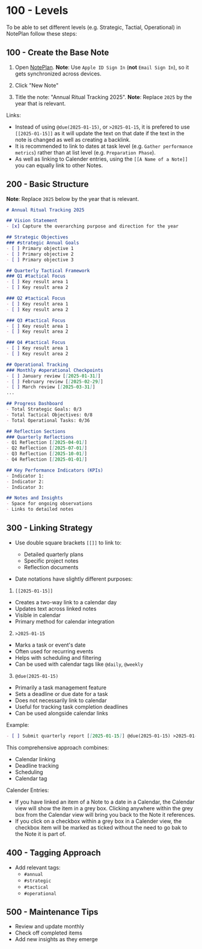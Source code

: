 # 100 - Levels

To be able to set different levels (e.g. Strategic, Tactial, Operational) in NotePlan follow these steps:

## 100 - Create the Base Note

1. Open [NotePlan](https://app.noteplan.co/). **Note**: Use ```Apple ID Sign In``` (**not** ```Email Sign In```), so it gets synchronized across devices.

2. Click "New Note"

3. Title the note: "Annual Ritual Tracking 2025". **Note**: Replace ```2025``` by the year that is relevant.

Links:
- Instead of using `@due(2025-01-15)`, or `>2025-01-15`, it is prefered to use `[[2025-01-15]]` as it will update the text on that date if the text in the note is changed as well as creating a backlink.
- It is recommended to link to dates at task level (e.g. ```Gather performance metrics```) rather than at list level (e.g. ```Preparation Phase```).
- As well as linking to Calender entries, using the `[[A Name of a Note]]` you can equally link to other Notes.

## 200 - Basic Structure

**Note**: Replace ```2025``` below by the year that is relevant.

```markdown
# Annual Ritual Tracking 2025

## Vision Statement
- [x] Capture the overarching purpose and direction for the year

## Strategic Objectives
### #strategic Annual Goals
- [ ] Primary objective 1
- [ ] Primary objective 2
- [ ] Primary objective 3

## Quarterly Tactical Framework
### Q1 #tactical Focus
- [ ] Key result area 1
- [ ] Key result area 2

### Q2 #tactical Focus
- [ ] Key result area 1
- [ ] Key result area 2

### Q3 #tactical Focus
- [ ] Key result area 1
- [ ] Key result area 2

### Q4 #tactical Focus
- [ ] Key result area 1
- [ ] Key result area 2

## Operational Tracking
### Monthly #operational Checkpoints
- [ ] January review [[2025-01-31]]
- [ ] February review [[2025-02-29]]
- [ ] March review [[2025-03-31]]
...

## Progress Dashboard
- Total Strategic Goals: 0/3
- Total Tactical Objectives: 0/8
- Total Operational Tasks: 0/36

## Reflection Sections
### Quarterly Reflections
- Q1 Reflection [[2025-04-01]]
- Q2 Reflection [[2025-07-01]]
- Q3 Reflection [[2025-10-01]]
- Q4 Reflection [[2025-01-01]]

## Key Performance Indicators (KPIs)
- Indicator 1: 
- Indicator 2: 
- Indicator 3: 

## Notes and Insights
- Space for ongoing observations
- Links to detailed notes
```

## 300 - Linking Strategy

- Use double square brackets `[[]]` to link to:
  - Detailed quarterly plans
  - Specific project notes
  - Reflection documents

- Date notations have slightly different purposes:

1. `[[2025-01-15]]`
- Creates a two-way link to a calendar day
- Updates text across linked notes
- Visible in calendar
- Primary method for calendar integration

2. `>2025-01-15`
- Marks a task or event's date
- Often used for recurring events
- Helps with scheduling and filtering
- Can be used with calendar tags like `@daily`, `@weekly`

3. `@due(2025-01-15)`
- Primarily a task management feature
- Sets a deadline or due date for a task
- Does not necessarily link to calendar
- Useful for tracking task completion deadlines
- Can be used alongside calendar links

Example:
```markdown
- [ ] Submit quarterly report [[2025-01-15]] @due(2025-01-15) >2025-01-15 @quarterly
```

This comprehensive approach combines:
- Calendar linking
- Deadline tracking
- Scheduling
- Calendar tag

Calender Entries:
- If you have linked an item of a Note to a date in a Calendar, the Calendar view will show the item in a grey box. Clicking anywhere within the grey box from the Calendar view will bring you back to the Note it references.
- If you click on a checkbox within a grey box in a Calender view, the checkbox item will be marked as ticked without the need to go bak to the Note it is part of.

## 400 - Tagging Approach

- Add relevant tags:
  - `#annual`
  - `#strategic`
  - `#tactical`
  - `#operational`

## 500 - Maintenance Tips

- Review and update monthly
- Check off completed items
- Add new insights as they emerge
